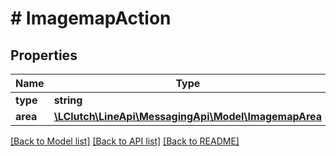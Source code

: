 # # ImagemapAction

## Properties

Name | Type | Description | Notes
------------ | ------------- | ------------- | -------------
**type** | **string** |  |
**area** | [**\LClutch\LineApi\MessagingApi\Model\ImagemapArea**](ImagemapArea.md) |  |

[[Back to Model list]](../../README.md#models) [[Back to API list]](../../README.md#endpoints) [[Back to README]](../../README.md)
